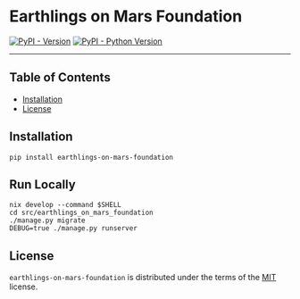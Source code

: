 # Earthlings on Mars Foundation

[![PyPI - Version](https://img.shields.io/pypi/v/earthlings-on-mars-foundation.svg)](https://pypi.org/project/earthlings-on-mars-foundation)
[![PyPI - Python Version](https://img.shields.io/pypi/pyversions/earthlings-on-mars-foundation.svg)](https://pypi.org/project/earthlings-on-mars-foundation)

______________________________________________________________________

## Table of Contents

- [Installation](#installation)
- [License](#license)

## Installation

```console
pip install earthlings-on-mars-foundation
```

## Run Locally

```shell
nix develop --command $SHELL
cd src/earthlings_on_mars_foundation
./manage.py migrate
DEBUG=true ./manage.py runserver
```

## License

`earthlings-on-mars-foundation` is distributed under the terms of the [MIT](https://spdx.org/licenses/MIT.html) license.
